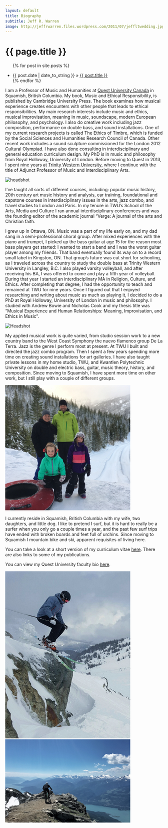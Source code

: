 ```yaml
---
layout: default
title: Biography
subtitle: Jeff R. Warren
image: http://jeffrwarren.files.wordpress.com/2011/07/jeffltwedding.jpg?w=300&h=200
---
```



<h1>{{ page.title }}</h1>
<ul class="posts">

  {% for post in site.posts %}
    <li><span>{{ post.date | date_to_string }}</span> » <a href="{{ post.url }}" title="{{ post.title }}">{{ post.title }}</a></li>
  {% endfor %}
</ul>


I am a Professor of Music and Humanities at [Quest University Canada](www.questu.ca) in Squamish, British Columbia. My book, Music and Ethical Responsibility, is published by Cambridge University Press. The book examines how musical experience creates encounters with other people that leads to ethical responsibilities. My main research interests include music and ethics, musical improvisation, meaning in music, soundscape, modern European philosophy, and psychology. I also do creative work including jazz composition, performance on double bass, and sound installations. One of my current research projects is called The Ethics of Timbre, which is funded by the Social Sciences and Humanities Research Council of Canada. Other recent work includes a sound sculpture commissioned for the London 2012 Cultural Olympiad. I have also done consulting in interdisciplinary and general education curriculum design. My PhD is in music and philosophy from Royal Holloway, University of London. Before moving to Quest in 2013, I spent nine years at [Trinity Western University](http://twu.ca/directory/faculty/jeff-warren.html), where I continue with the title of Adjunct Professor of Music and Interdisciplinary Arts.

<img src="http://jeffrwarren.files.wordpress.com/2013/08/photo-1.jpg?w=288&h=288" alt="headshot" style="width: 300px;"/>

I've taught all sorts of different courses, including: popular music history, 20th century art music history and analysis, ear training, foundational and capstone courses in interdisciplinary issues in the arts, jazz combo, and travel studies to London and Paris. In my tenure in TWU’s School of the Arts, Media and Culture I ran annual interdisciplinary conferences and was the founding editor of the academic journal “Verge: A journal of the arts and Christian faith.

I grew up in Ottawa, ON. Music was a part of my life early on, and my dad sang in a semi-professional choral group. After mixed experiences with the piano and trumpet, I picked up the bass guitar at age 15 for the reason most bass players get started: I wanted to start a band and I was the worst guitar player among my friends. That band eventually found its way on to a record small label in Kingston, ON. That group’s future was cut short for schooling, as I traveled across the country to study the double bass at Trinity Western University in Langley, B.C. I also played varsity volleyball, and after receiving his BA, I was offered to come and play a fifth year of volleyball. During that year I started an interdisciplinary MA in Religion, Culture, and Ethics. After completing that degree, I had the opportunity to teach and remained at TWU for nine years. Once I figured out that I enjoyed researching and writing about music as much as playing it, I decided to do a PhD at Royal Holloway, University of London in music and philosophy. I studied with Andrew Bowie and Nicholas Cook and my thesis title was “Musical Experience and Human Relationships: Meaning, Improvisation, and Ethics in Music”.

<img src="http://jeffrwarren.files.wordpress.com/2011/07/jeffltwedding.jpg?w=300&h=200" alt="Headshot" style="width: 400px;"/>

My applied musical work is quite varied, from studio session work to a new country band to the West Coast Symphony the nuevo flamenco group De La Terra. Jazz is the genre I perform most at present. At TWU I built and directed the jazz combo program. Then I spent a few years spending more time on creating sound installations for art galleries. I have also taught private lessons in my home studio, TWU, and Kwantlen Polytechnic University on double and electric bass, guitar, music theory, history, and composition. Since moving to Squamish, I have spent more time on other work, but I still play with a couple of different groups.

<img src="images/fam.jpg" alt="Family" style="width: 400px;"/>

I currently reside in Squamish, British Columbia with my wife, two daughters, and little dog. I like to pretend I surf, but it is hard to really be a surfer when you only go a couple times a year, and the past few surf trips have ended with broken boards and feet full of urchins. Since moving to Squamish I mountain bike and ski, apparent requisites of living here.

You can take a look at a short version of my curriculum vitae [here](https://jeffrwarren.github.io/cvjeff). There are also links to some of my publications.

You can view my Quest University faculty bio [here](http://www.questu.ca/academics/faculty/jeff_warren.php).

<img src="images/ski.jpg" alt="skiing" style="width: 400px;"/>

<img src="images/revy.jpg" alt="biking" style="width: 400px;"/>
